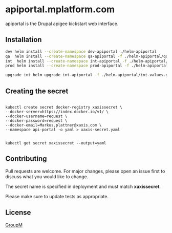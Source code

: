 # apiportal.mplatform.com

apiportal is the Drupal apigee kickstart web interface.

## Installation

```bash
dev helm install --create-namespace dev-apiportal ./helm-apiportal
qa  helm install --create-namespace qa-apiportal -f ./helm-apiportal/qa-values.yaml ./helm-apiportal
int  helm install --create-namespace int-apiportal -f ./helm-apiportal/int-values.yaml ./helm-apiportal
prod helm install --create-namespace prod-apiportal -f ./helm-apiportal/prod-values.yaml ./helm-apiportal

upgrade int helm upgrade int-apiportal -f ./helm-apiportal/int-values.yaml ./helm-apiportal
```
## Creating the secret

<p><code>
kubectl create secret docker-registry xaxissecret \
--docker-server=https://index.docker.io/v1/ \
--docker-username=request \
--docker-password=request \
--docker-email=Markus.plattner@xaxis.com \
--namespace api-portal -o yaml > xaxis-secret.yaml

kubectl get secret xaxissecret --output=yaml
</code></p>

## Contributing
Pull requests are welcome. For major changes, please open an issue first to discuss what you would like to change.

The secret name is specified in deployment and must match **xaxissecret**.

Please make sure to update tests as appropriate.

## License
[GroupM](https://www.groupm.com)